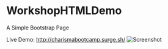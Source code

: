 # WorkshopHTMLDemo
A Simple Bootstrap Page

Live Demo: http://charismabootcamp.surge.sh/
![Screenshot](http://charismabootcamp.surge.sh/screenshot.png)

